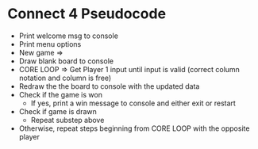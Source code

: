 # Connect 4 Pseudocode

* Print welcome msg to console
* Print menu options
* New game =>
* Draw blank board to console
* CORE LOOP => Get Player 1 input until input is valid (correct column notation and column is free)
* Redraw the the board to console with the updated data
* Check if the game is won
  * If yes, print a win message to console and either exit or restart
* Check if game is drawn
  * Repeat substep above
* Otherwise, repeat steps beginning from CORE LOOP with the opposite player
